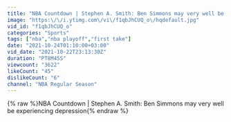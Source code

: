 ```yaml
---
title: "NBA Countdown | Stephen A. Smith: Ben Simmons may very well be experiencing depression"
image: "https:\/\/i.ytimg.com\/vi\/f1qbJhCUQ_o\/hqdefault.jpg"
vid_id: "f1qbJhCUQ_o"
categories: "Sports"
tags: ["nba","nba playoff","first take"]
date: "2021-10-24T01:10:00+03:00"
vid_date: "2021-10-22T23:13:30Z"
duration: "PT8M45S"
viewcount: "3622"
likeCount: "45"
dislikeCount: "6"
channel: "NBA Regular Season"
---
```

{% raw %}NBA Countdown | Stephen A. Smith: Ben Simmons may very well be experiencing depression{% endraw %}
